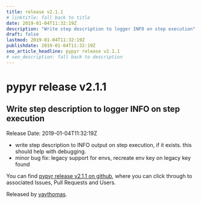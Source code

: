 ```yaml
---
title: release v2.1.1
# linktitle: fall back to title
date: 2019-01-04T11:32:19Z
description: "Write step description to logger INFO on step execution"
draft: false
lastmod: 2019-01-04T11:32:19Z
publishdate: 2019-01-04T11:32:19Z
seo_article_headline: pypyr release v2.1.1
# seo_description: fall back to description
---
```

# pypyr release v2.1.1
## Write step description to logger INFO on step execution
Release Date: 2019-01-04T11:32:19Z

- write step description to INFO output on step execution, if it exists. this should help with debugging.
- minor bug fix: legacy support for envs, recreate env key on legacy key found

You can find [pypyr release v2.1.1 on github](https://github.com/pypyr/pypyr/releases/tag/v2.1.1), where you can 
click through to associated Issues, Pull Requests and Users.

Released by [yaythomas](https://github.com/yaythomas).

